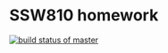 # SSW810 homework
[![build status of master](https://travis-ci.org/JamesLi0217/SSW810.svg?branch=master)](https://travis-ci.org/JamesLi0217/SSW810)
